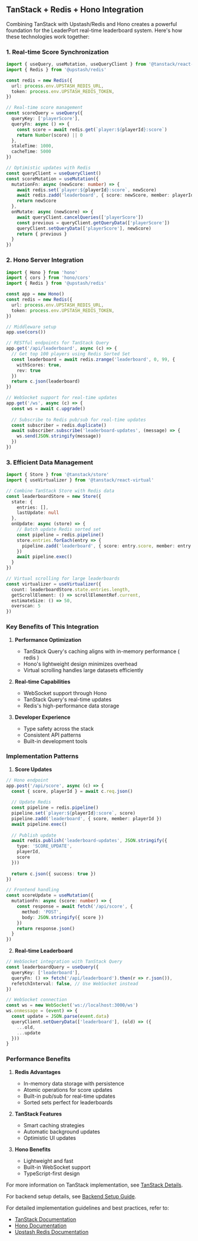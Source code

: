 ## TanStack + Redis + Hono Integration

Combining TanStack with Upstash/Redis and Hono creates a powerful foundation for the LeaderPort real-time leaderboard system. Here's how these technologies work together:

### 1. Real-time Score Synchronization
```typescript
import { useQuery, useMutation, useQueryClient } from '@tanstack/react-query'
import { Redis } from '@upstash/redis'

const redis = new Redis({
  url: process.env.UPSTASH_REDIS_URL,
  token: process.env.UPSTASH_REDIS_TOKEN,
})

// Real-time score management
const scoreQuery = useQuery({
  queryKey: ['playerScore'],
  queryFn: async () => {
    const score = await redis.get(`player:${playerId}:score`)
    return Number(score) || 0
  },
  staleTime: 1000,
  cacheTime: 5000
})

// Optimistic updates with Redis
const queryClient = useQueryClient()
const scoreMutation = useMutation({
  mutationFn: async (newScore: number) => {
    await redis.set(`player:${playerId}:score`, newScore)
    await redis.zadd('leaderboard', { score: newScore, member: playerId })
    return newScore
  },
  onMutate: async (newScore) => {
    await queryClient.cancelQueries(['playerScore'])
    const previous = queryClient.getQueryData(['playerScore'])
    queryClient.setQueryData(['playerScore'], newScore)
    return { previous }
  }
})
```

### 2. Hono Server Integration
```typescript
import { Hono } from 'hono'
import { cors } from 'hono/cors'
import { Redis } from '@upstash/redis'

const app = new Hono()
const redis = new Redis({
  url: process.env.UPSTASH_REDIS_URL,
  token: process.env.UPSTASH_REDIS_TOKEN,
})

// Middleware setup
app.use(cors())

// RESTful endpoints for TanStack Query
app.get('/api/leaderboard', async (c) => {
  // Get top 100 players using Redis Sorted Set
  const leaderboard = await redis.zrange('leaderboard', 0, 99, {
    withScores: true,
    rev: true
  })
  return c.json(leaderboard)
})

// WebSocket support for real-time updates
app.get('/ws', async (c) => {
  const ws = await c.upgrade()
  
  // Subscribe to Redis pub/sub for real-time updates
  const subscriber = redis.duplicate()
  await subscriber.subscribe('leaderboard-updates', (message) => {
    ws.send(JSON.stringify(message))
  })
})
```

### 3. Efficient Data Management
```typescript
import { Store } from '@tanstack/store'
import { useVirtualizer } from '@tanstack/react-virtual'

// Combine TanStack Store with Redis data
const leaderboardStore = new Store({
  state: {
    entries: [],
    lastUpdate: null
  },
  onUpdate: async (store) => {
    // Batch update Redis sorted set
    const pipeline = redis.pipeline()
    store.entries.forEach(entry => {
      pipeline.zadd('leaderboard', { score: entry.score, member: entry.playerId })
    })
    await pipeline.exec()
  }
})

// Virtual scrolling for large leaderboards
const virtualizer = useVirtualizer({
  count: leaderboardStore.state.entries.length,
  getScrollElement: () => scrollElementRef.current,
  estimateSize: () => 50,
  overscan: 5
})
```

### Key Benefits of This Integration

1. **Performance Optimization**
   - TanStack Query's caching aligns with in-memory performance ( redis )
   - Hono's lightweight design minimizes overhead
   - Virtual scrolling handles large datasets efficiently

2. **Real-time Capabilities**
   - WebSocket support through Hono
   - TanStack Query's real-time updates
   - Redis's high-performance data storage

3. **Developer Experience**
   - Type safety across the stack
   - Consistent API patterns
   - Built-in development tools

### Implementation Patterns

1. **Score Updates**
```typescript
// Hono endpoint
app.post('/api/score', async (c) => {
  const { score, playerId } = await c.req.json()
  
  // Update Redis
  const pipeline = redis.pipeline()
  pipeline.set(`player:${playerId}:score`, score)
  pipeline.zadd('leaderboard', { score, member: playerId })
  await pipeline.exec()
  
  // Publish update
  await redis.publish('leaderboard-updates', JSON.stringify({
    type: 'SCORE_UPDATE',
    playerId,
    score
  }))
  
  return c.json({ success: true })
})

// Frontend handling
const scoreUpdate = useMutation({
  mutationFn: async (score: number) => {
    const response = await fetch('/api/score', {
      method: 'POST',
      body: JSON.stringify({ score })
    })
    return response.json()
  }
})
```

2. **Real-time Leaderboard**
```typescript
// WebSocket integration with TanStack Query
const leaderboardQuery = useQuery({
  queryKey: ['leaderboard'],
  queryFn: () => fetch('/api/leaderboard').then(r => r.json()),
  refetchInterval: false, // Use WebSocket instead
})

// WebSocket connection
const ws = new WebSocket('ws://localhost:3000/ws')
ws.onmessage = (event) => {
  const update = JSON.parse(event.data)
  queryClient.setQueryData(['leaderboard'], (old) => ({
    ...old,
    ...update
  }))
}
```

### Performance Benefits

1. **Redis Advantages**
   - In-memory data storage with persistence
   - Atomic operations for score updates
   - Built-in pub/sub for real-time updates
   - Sorted sets perfect for leaderboards

2. **TanStack Features**
   - Smart caching strategies
   - Automatic background updates
   - Optimistic UI updates

3. **Hono Benefits**
   - Lightweight and fast
   - Built-in WebSocket support
   - TypeScript-first design

For more information on TanStack implementation, see [TanStack Details](./tanstack-details.md).

For backend setup details, see [Backend Setup Guide](./backend-setup.md).

For detailed implementation guidelines and best practices, refer to:
- [TanStack Documentation](https://tanstack.com/docs/latest)
- [Hono Documentation](https://hono.dev)
- [Upstash Redis Documentation](https://docs.upstash.com/redis)
